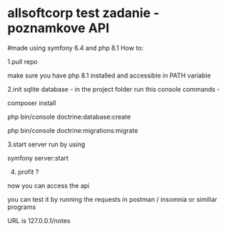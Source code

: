 # allsoftcorp test zadanie  - poznamkove API
#made using symfony 6.4 and php 8.1
How to:

1.pull repo

make sure you have php 8.1 installed and accessible in PATH variable

2.init sqlite database - in the project folder run this console commands - 
  
  composer install
  
  php bin/console doctrine:database:create

  php bin/console doctrine:migrations:migrate

3.start server
  run by using 

  symfony server:start

4. profit ?

  now you can access the api

  you can test it by running the requests in postman / insomnia or similiar programs

  URL is 127.0.0.1/notes
